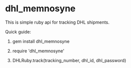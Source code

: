 dhl_memnosyne
=============

This is simple ruby api for tracking DHL shipments.

Quick guide:

1. gem install dhl_memnosyne

2. require 'dhl_memnosyne'

3. DHLRuby.track(tracking_number, dhl_id, dhl_password) 
